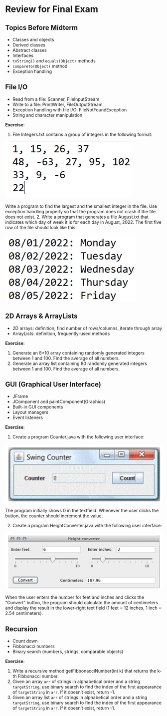 # Review for Final Exam

## Topics Before Midterm
- Classes and objects
- Derived classes
- Abstract classes
- Interfaces
- `toString()` and `equals(Object)` methods
- `compareTo(Object)` method
- Exception handling

## File I/O
- Read from a file: Scanner, FileInputStream
- Write to a file: PrintWriter, FileOutputStream
- Exception handling with file I/O: FileNotFoundException
- String and character manipulation

**Exercise**: 
1. File Integers.txt contains a group of integers in the following format:

![](images/FinalReview01.png)

Write a program to find the largest and the smallest integer in the file. Use exception handling properly so that the program does not crash if the file does not exist.
2. Write a program that generates a file August.txt that indicates which day of week it is for each day in August, 2022. The first five row of the file should look like this:

![](images/FinalReview02.png)

## 2D Arrays & ArrayLists
- 2D arrays: definition, find number of rows/columns, iterate through array
- ArrayLists: definition, frequently-used methods

**Exercise**: 
1. Generate an 8*10 array containing randomly generated integers between 1 and 100. Find the average of all numbers.
2. Generate an array list containing 80 randomly generated integers between 1 and 100. Find the average of all numbers.

## GUI (Graphical User Interface)
- JFrame
- JComponent and paintComponent(Graphics)
- Built-in GUI components
- Layout managers
- Event listeners

**Exercise**: 
1. Create a program Counter.java with the following user interface:

![](images/FinalReview03.png)

The program initially shows 0 in the textfield. Whenever the user clicks the button, the counter should increment the value.

2. Create a program HeightConverter.java with the following user interface:

![](images/FinalReview04.png)

When the user enters the number for feet and inches and clicks the “Convert” button, the program should calculate the amount of centimeters and display the result in the lower-right text field (1 feet = 12 inches, 1 inch = 2.54 centimeters).

## Recursion
- Count down
- Fibbonacci numbers
- Binary search (numbers, strings, comparable objects)

**Exercise**:
1. Write a recursive method getFibbonacciNumber(int k) that returns the k-th Fibbonacci number.
2. Given an array `arr` of strings in alphabetical order and a string `targetString`, use binary search to find the index of the first appearance of `targetString` in `arr`. If it doesn’t exist, return -1.
3. Given an array list `arr` of strings in alphabetical order and a string `targetString`, use binary search to find the index of the first appearance of `targetString` in `arr`. If it doesn’t exist, return -1.

